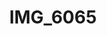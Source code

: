 ---
title: IMG_6065
layout: image
categories: [valokuvat]
box-image: valokuvat/IMG_6065-k.jpg
image: valokuvat/IMG_6065.jpg
hide_title_on_box: true
---